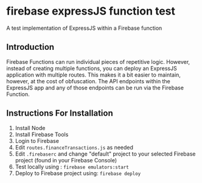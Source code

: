 # firebase expressJS function test
 A test implementation of ExpressJS within a Firebase function

## Introduction
 Firebase Functions can run individual pieces of repetitive logic. However, instead of creating multiple functions, you can deploy an ExpressJS application with multiple routes. This makes it a bit easier to maintain, however, at the cost of obfuscation. The API endpoints within the ExpressJS app and any of those endpoints can be run via the Firebase Function. 

## Instructions For Installation
1. Install Node
2. Install Firebase Tools
3. Login to Firebase
4. Edit `routes.financeTransactions.js` as needed
5. Edit `.firebaserc` and change "default" project to your selected Firebase project (found in your Firebase Console)
5. Test locally using : `firebase emulators:start`
6. Deploy to Firebase project using: `firebase deploy`
